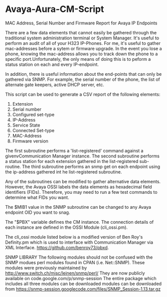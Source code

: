 Avaya-Aura-CM-Script
====================
 MAC Address, Serial Number and Firmware Report for Avaya IP Endpoints

There are a few data elements that cannot easily be gathered
through the traditional system administration terminal or System Manager.
It's useful to perform an audit of all of your H323 IP-Phones.
For me, it's useful to gather mac-addresses before a sytem or firmware upgrade.
In the event you lose a phone, knowing the mac-address allows you to track
down the phone to a specific port.Unfortunately, the only means of doing this 
is to peform a status station on each and every IP-endpoint.  

In addition, there is useful information about the end-points 
that can only be gathered via SNMP.  For example, the serial number of 
the phone, the list of alternate gate keepers, active DHCP server, etc.

This script can be used to generate a CSV report of the following elements:

1) Extension
2) Serial number
3) Configured set-type
4) IP-Address
5) Service State
6) Connected Set-type
7) MAC-Address
8) Firmware version

The first subroutine performs a 'list-registered' command against a 
givenvCommunication Manager instance.  The second subroutine performs
a status station for each extension gathered in the list-registered 
sub-routine. The third subroutine performs an snmp get on each endpoint
using the ip-address gathered int he list-registered subroutine.

Any of the subroutines can be modified to gather alternative
data elements.  However, the Avaya OSSI labels the data elements
as hexadecimal field identifiers (FIDs).  Therefore, you may need
to run a few test commands to determine what FIDs you want.

The $MIB1 value in the SNMP subroutine can be changed to
any Avaya endpoint OID you want to snag.

The "$PBX" variable defines the CM instance. The connection
details of each instance are defined in the OSSI
Module (cli_ossi.pm).

The cli_ossi module listed below is a modified version of 
Ben Roy's Definity.pm which is used to interface with 
Communication Manager via XML Interface.
https://github.com/benroy73/pbxd.

SNMP LIBRARY
The following modules should not be confused with the 
SNMP modues perl modules found in CPAN (i.e. Net::SNMP).
These modules were previously maintained 
by http://www.switch.ch/misc/leinen/snmp/perl/ They are now 
publicly available on code.google.com/p/snmp-session
The entire package which includes all three modules can be downloaded
modules can be downloaded from
https://snmp-session.googlecode.com/files/SNMP_Session-1.13.tar.gz
